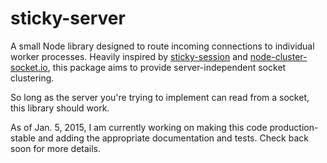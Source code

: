 sticky-server
=============

A small Node library designed to route incoming connections to individual worker processes. Heavily inspired by [sticky-session](https://github.com/indutny/sticky-session) and [node-cluster-socket.io](https://github.com/elad/node-cluster-socket.io), this package aims to provide server-independent socket clustering.

So long as the server you're trying to implement can read from a socket, this library should work.

As of Jan. 5, 2015, I am currently working on making this code production-stable and adding the appropriate documentation and tests. Check back soon for more details.
